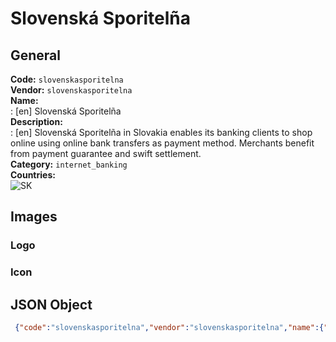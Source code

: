 # Slovenská Sporitelña 
## General 
**Code:** `slovenskasporitelna`  
**Vendor:** `slovenskasporitelna`  
**Name:**  
:	[en] Slovenská Sporitelña  
**Description:**  
: [en] Slovenská Sporitelña in Slovakia enables its banking clients to shop online using online bank transfers as payment method. Merchants benefit from payment guarantee and swift settlement.   
**Category:** `internet_banking`  
**Countries:**  
![SK](https://cdnjs.cloudflare.com/ajax/libs/flag-icon-css/3.3.0/flags/4x3/SK.svg#w24)  
 
## Images 
### Logo 
### Icon 
## JSON Object 
```json
 {"code":"slovenskasporitelna","vendor":"slovenskasporitelna","name":{"en":"Slovensk\u00e1 Sporitel\u00f1a"},"description":{"en":"Slovensk\u00e1 Sporitel\u00f1a in Slovakia enables\u00a0its banking clients to shop online using online bank transfers as payment method. Merchants benefit from payment guarantee and swift settlement.\u00a0"},"countries":["SK"],"category":"internet_banking"}```  
